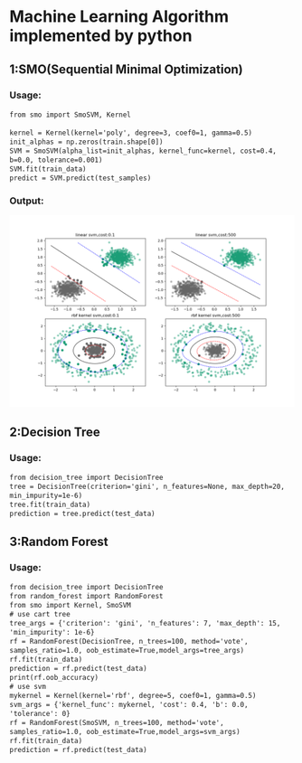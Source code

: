 # Machine Learning Algorithm implemented by python

## 1:SMO(Sequential Minimal Optimization)
### Usage:
	from smo import SmoSVM, Kernel
	
	kernel = Kernel(kernel='poly', degree=3, coef0=1, gamma=0.5)
    init_alphas = np.zeros(train.shape[0])
	SVM = SmoSVM(alpha_list=init_alphas, kernel_func=kernel, cost=0.4, b=0.0, tolerance=0.001)
    SVM.fit(train_data)
    predict = SVM.predict(test_samples)
	
### Output:
![smo](other_file/smo.png)

## 2:Decision Tree
### Usage:
    from decision_tree import DecisionTree
    tree = DecisionTree(criterion='gini', n_features=None, max_depth=20, min_impurity=1e-6)
    tree.fit(train_data)
    prediction = tree.predict(test_data)
    
## 3:Random Forest
### Usage:
    from decision_tree import DecisionTree
    from random_forest import RandomForest
    from smo import Kernel, SmoSVM
    # use cart tree
    tree_args = {'criterion': 'gini', 'n_features': 7, 'max_depth': 15, 'min_impurity': 1e-6}
    rf = RandomForest(DecisionTree, n_trees=100, method='vote', samples_ratio=1.0, oob_estimate=True,model_args=tree_args)
    rf.fit(train_data)
    prediction = rf.predict(test_data)
    print(rf.oob_accuracy)
    # use svm
    mykernel = Kernel(kernel='rbf', degree=5, coef0=1, gamma=0.5)
    svm_args = {'kernel_func': mykernel, 'cost': 0.4, 'b': 0.0, 'tolerance': 0}
    rf = RandomForest(SmoSVM, n_trees=100, method='vote', samples_ratio=1.0, oob_estimate=True,model_args=svm_args)
    rf.fit(train_data)
    prediction = rf.predict(test_data)
